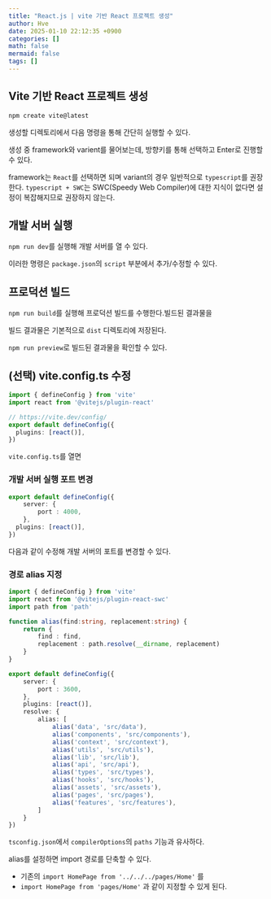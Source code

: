 ```yaml
---
title: "React.js | vite 기반 React 프로젝트 생성"
author: Hve
date: 2025-01-10 22:12:35 +0900
categories: []
math: false
mermaid: false
tags: []
---
```



## Vite 기반 React 프로젝트 생성

```bash
npm create vite@latest
```

생성할 디렉토리에서 다음 명령을 통해 간단히 실행할 수 있다.

생성 중 framework와 varient를 물어보는데, 방향키를 통해 선택하고 Enter로 진행할 수 있다.

framework는 `React`를 선택하면 되며 variant의 경우 일반적으로 `typescript`를 권장한다. `typescript + SWC`는 SWC(Speedy Web Compiler)에 대한 지식이 없다면 설정이 복잡해지므로 권장하지 않는다.

## 개발 서버 실행

`npm run dev`를 실행해 개발 서버를 열 수 있다.

이러한 명령은 `package.json`의 `script` 부분에서 추가/수정할 수 있다.

## 프로덕션 빌드

`npm run build`를 실행해 프로덕션 빌드를 수행한다.빌드된 결과물을 

빌드 결과물은 기본적으로 `dist` 디렉토리에 저장된다.

`npm run preview`로 빌드된 결과물을 확인할 수 있다.


## (선택) vite.config.ts 수정

```ts
import { defineConfig } from 'vite'
import react from '@vitejs/plugin-react'

// https://vite.dev/config/
export default defineConfig({
  plugins: [react()],
})
```

`vite.config.ts`를 열면 

### 개발 서버 실행 포트 변경

```ts
export default defineConfig({
    server: {
        port : 4000,
    },
  plugins: [react()],
})
```

다음과 같이 수정해 개발 서버의 포트를 변경할 수 있다.

### 경로 alias 지정

```ts
import { defineConfig } from 'vite'
import react from '@vitejs/plugin-react-swc'
import path from 'path'

function alias(find:string, replacement:string) {
    return {
        find : find,
        replacement : path.resolve(__dirname, replacement)
    }
}

export default defineConfig({
    server: {
        port : 3600,
    },
    plugins: [react()],
    resolve: {
        alias: [
            alias('data', 'src/data'),
            alias('components', 'src/components'),
            alias('context', 'src/context'),
            alias('utils', 'src/utils'),
            alias('lib', 'src/lib'),
            alias('api', 'src/api'),
            alias('types', 'src/types'),
            alias('hooks', 'src/hooks'),
            alias('assets', 'src/assets'),
            alias('pages', 'src/pages'),
            alias('features', 'src/features'),
        ]
    }
})
```

`tsconfig.json`에서 `compilerOptions`의 `paths` 기능과 유사하다.

alias를 설정하면 import 경로를 단축할 수 있다.
- 기존의 `import HomePage from '../../../pages/Home'` 를
- `import HomePage from 'pages/Home'` 과 같이 지정할 수 있게 된다.